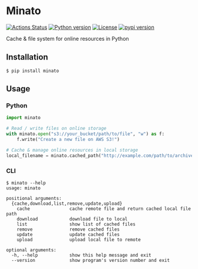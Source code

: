 Minato
======

[![Actions Status](https://github.com/altescy/minato/workflows/CI/badge.svg)](https://github.com/altescy/minato/actions/workflows/main.yml)
[![Python version](https://img.shields.io/pypi/pyversions/minato)](https://github.com/altescy/minato)
[![License](https://img.shields.io/github/license/altescy/minato)](https://github.com/altescy/minato/blob/master/LICENSE)
[![pypi version](https://img.shields.io/pypi/v/minato)](https://pypi.org/project/minato/)

Cache & file system for online resources in Python


## Installation

```
$ pip install minato
```

## Usage

### Python

```python
import minato

# Read / write files on online storage
with minato.open("s3://your_bucket/path/to/file", "w") as f:
    f.write("Create a new file on AWS S3!")

# Cache & manage online resources in local storage
local_filename = minato.cached_path("http://example.com/path/to/archive.zip!inner/path/to/file")
```

### CLI

```
$ minato --help
usage: minato

positional arguments:
  {cache,download,list,remove,update,upload}
    cache               cache remote file and return cached local file path
    download            download file to local
    list                show list of cached files
    remove              remove cached files
    update              update cached files
    upload              upload local file to remote

optional arguments:
  -h, --help            show this help message and exit
  --version             show program's version number and exit
```
